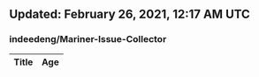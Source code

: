 ## Updated: February 26, 2021, 12:17 AM UTC


### indeedeng/Mariner-Issue-Collector
|**Title**|**Age**|
|:----|:----|